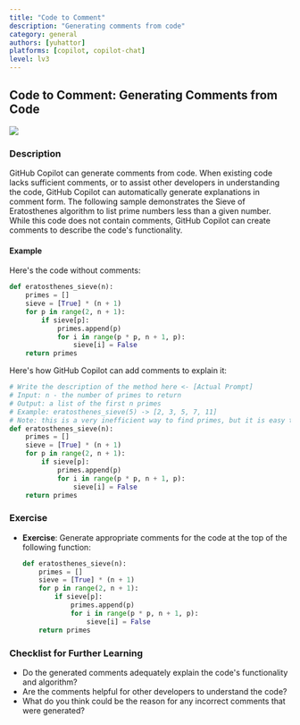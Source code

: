 ```yaml
---
title: "Code to Comment"
description: "Generating comments from code"
category: general
authors: [yuhattor] 
platforms: [copilot, copilot-chat]
level: lv3
---
```


## Code to Comment: Generating Comments from Code

[<img src="https://img.shields.io/badge/Lv3-Mature_Best_Practice-brightgreen">](https://github.com/orgs/AI-Native-Development/projects/1/)

### Description

GitHub Copilot can generate comments from code. When existing code lacks sufficient comments, or to assist other developers in understanding the code, GitHub Copilot can automatically generate explanations in comment form. The following sample demonstrates the Sieve of Eratosthenes algorithm to list prime numbers less than a given number. While this code does not contain comments, GitHub Copilot can create comments to describe the code's functionality.

#### Example

Here's the code without comments:

```python
def eratosthenes_sieve(n):
    primes = []
    sieve = [True] * (n + 1)
    for p in range(2, n + 1):
        if sieve[p]:
            primes.append(p)
            for i in range(p * p, n + 1, p):
                sieve[i] = False
    return primes
```

Here's how GitHub Copilot can add comments to explain it:

```python
# Write the description of the method here <- [Actual Prompt]
# Input: n - the number of primes to return
# Output: a list of the first n primes
# Example: eratosthenes_sieve(5) -> [2, 3, 5, 7, 11]
# Note: this is a very inefficient way to find primes, but it is easy to understand
def eratosthenes_sieve(n):
    primes = []
    sieve = [True] * (n + 1)
    for p in range(2, n + 1):
        if sieve[p]:
            primes.append(p)
            for i in range(p * p, n + 1, p):
                sieve[i] = False
    return primes
```

### Exercise

- **Exercise**: Generate appropriate comments for the code at the top of the following function:
  ```python
  def eratosthenes_sieve(n):
      primes = []
      sieve = [True] * (n + 1)
      for p in range(2, n + 1):
          if sieve[p]:
              primes.append(p)
              for i in range(p * p, n + 1, p):
                  sieve[i] = False
      return primes
  ```

### Checklist for Further Learning

- Do the generated comments adequately explain the code's functionality and algorithm?
- Are the comments helpful for other developers to understand the code?
- What do you think could be the reason for any incorrect comments that were generated?

